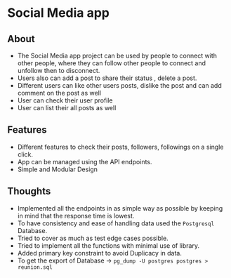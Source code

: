 # Social Media app

## About
 - The Social Media app project can be used by people to connect with other people, where they can follow other people to connect and unfollow then to disconnect. 
 - Users also can add a post to share their status , delete a post.
 - Different users can like other users posts, dislike the post and can add comment on the post as well 
 - User can check their user profile
 - User can list their all posts as well    

## Features
 - Different features to check their posts, followers, followings on a single click.  
 - App can be managed using the API endpoints.
 - Simple and Modular Design

## Thoughts
 - Implemented all the endpoints in as simple way as possible by keeping in mind that the response time is lowest.
 - To have consistency and ease of handling data used the `Postgresql` Database.
 - Tried to cover as much as test edge cases possible.
 - Tried to implement all the functions with minimal use of library.
 - Added primary key constraint to avoid Duplicacy in data.
 - To get the export of Database -> `pg_dump -U postgres postgres > reunion.sql`
  